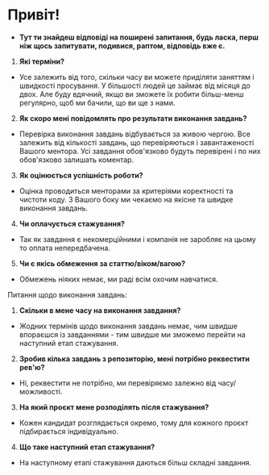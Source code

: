 # Привіт!
* __Тут ти знайдеш відповіді на поширені запитання, будь ласка, перш ніж щось запитувати, подивися, раптом, відповідь вже є.__
1) **Які терміни?** 
- Усе залежить від того, скільки часу ви можете приділяти заняттям і швидкості просування. У більшості людей це займає від місяця до двох. Але буду вдячний, якщо ви зможете їх робити більш-менш регулярно, щоб ми бачили, що ви ще з нами.
2) **Як скоро мені повідомлять про результати виконання завдань?**
- Перевірка виконання завдань відбувається за живою чергою. Все залежить від кількості завдань, що перевіряються і завантаженості Вашого ментора. Усі завдання обов'язково будуть перевірені і по них обов'язково залишать коментар.
3) **Як оцінюється успішність роботи?**
- Оцінка проводиться менторами за критеріями коректності та чистоти коду. З Вашого боку ми чекаємо на якісне та швидке виконання завдань.
4) **Чи оплачується стажування?**
- Так як завдання є некомерційними і компанія не заробляє на цьому то оплата непередбачена.
5) **Чи є якісь обмеження за статтю/віком/вагою?**
- Обмежень ніяких немає, ми раді всім охочим навчатися.
 
Питання щодо виконання завдань:
1.	**Скільки в мене часу на виконання завдання?**
- Жодних термінів щодо виконання завдань немає, чим швидше впораєшся із завданнями - тим швидше ми зможемо перейти на наступний етап стажування.
2.	**Зробив кілька завдань з репозиторію, мені потрібно реквестити рев'ю?**
- Ні, реквестити не потрібно, ми перевіряємо залежно від часу/можливості.
3.	**На який проєкт мене розподілять після стажування?**
- Кожен кандидат розглядається окремо, тому для кожного проєкт підбирається індивідуально.
4.	**Що таке наступний етап стажування?**
- На наступному етапі стажування даються більш складні завдання.
